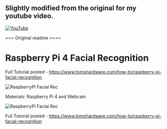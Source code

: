## Slightly modified from the original for my youtube video. 

[![YouTube](https://img.youtube.com/vi/9P-Hq8Dh1R0/0.jpg)](https://www.youtube.com/watch?v=9P-Hq8Dh1R0)

=== Original readme ====

# Raspberry Pi 4 Facial Recognition
Full Tutorial posted - https://www.tomshardware.com/how-to/raspberry-pi-facial-recognition

![RaspberryPi Facial Rec](https://github.com/carolinedunn/facial_recognition/blob/main/photo/screenshot.png)

Materials: Raspberry Pi 4 and Webcam

![RaspberryPi Facial Rec](https://github.com/carolinedunn/facial_recognition/blob/main/photo/webcamandRPi4.JPG)

Full Tutorial posted - https://www.tomshardware.com/how-to/raspberry-pi-facial-recognition
